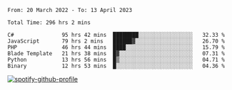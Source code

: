<!--START_SECTION:waka-->

```text
From: 20 March 2022 - To: 13 April 2023

Total Time: 296 hrs 2 mins

C#               95 hrs 42 mins  ████████░░░░░░░░░░░░░░░░░   32.33 %
JavaScript       79 hrs 2 mins   ██████▓░░░░░░░░░░░░░░░░░░   26.70 %
PHP              46 hrs 44 mins  ████░░░░░░░░░░░░░░░░░░░░░   15.79 %
Blade Template   21 hrs 38 mins  █▓░░░░░░░░░░░░░░░░░░░░░░░   07.31 %
Python           13 hrs 56 mins  █▒░░░░░░░░░░░░░░░░░░░░░░░   04.71 %
Binary           12 hrs 53 mins  █░░░░░░░░░░░░░░░░░░░░░░░░   04.36 %
```

<!--END_SECTION:waka-->
[![spotify-github-profile](https://spotify-github-profile.vercel.app/api/view?uid=c00zprrvy9xiloa9qnco3hmng&cover_image=true&theme=novatorem&show_offline=false&background_color=121212&bar_color=53b14f&bar_color_cover=false)](https://spotify-github-profile.vercel.app/api/view?uid=c00zprrvy9xiloa9qnco3hmng&redirect=true)
